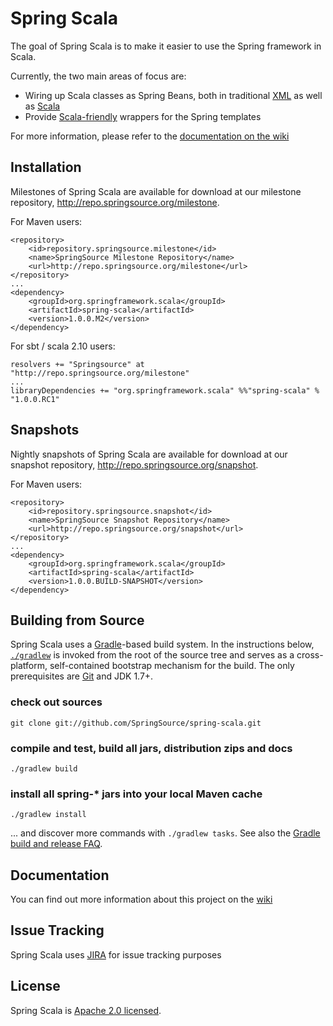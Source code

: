 # Spring Scala

The goal of Spring Scala is to make it easier to use the Spring framework in Scala.

Currently, the two main areas of focus are:

* Wiring up Scala classes as Spring Beans, both in traditional [XML](https://github.com/SpringSource/spring-scala/wiki/Defining-Scala-Beans-in-Spring-XML) as well as [Scala](https://github.com/SpringSource/spring-scala/wiki/Functional-Bean-Configuration)
* Provide [Scala-friendly](https://github.com/SpringSource/spring-scala/wiki/Using-Spring-Templates-in-Scala) wrappers for the Spring templates

For more information, please refer to the [documentation on the wiki](https://github.com/SpringSource/spring-scala/wiki)

## Installation

Milestones of Spring Scala are available for download at our milestone repository, http://repo.springsource.org/milestone.

For Maven users:

    <repository>
        <id>repository.springsource.milestone</id>
        <name>SpringSource Milestone Repository</name>
        <url>http://repo.springsource.org/milestone</url>
    </repository>
    ...
    <dependency>
        <groupId>org.springframework.scala</groupId>
        <artifactId>spring-scala</artifactId>
        <version>1.0.0.M2</version>
    </dependency>

For sbt / scala 2.10 users:

    resolvers += "Springsource" at "http://repo.springsource.org/milestone"
    ...
    libraryDependencies += "org.springframework.scala" %%"spring-scala" % "1.0.0.RC1"
    
## Snapshots

Nightly snapshots of Spring Scala are available for download at our snapshot repository, http://repo.springsource.org/snapshot.

For Maven users:

    <repository>
        <id>repository.springsource.snapshot</id>
        <name>SpringSource Snapshot Repository</name>
        <url>http://repo.springsource.org/snapshot</url>
    </repository>
    ...
    <dependency>
        <groupId>org.springframework.scala</groupId>
        <artifactId>spring-scala</artifactId>
        <version>1.0.0.BUILD-SNAPSHOT</version>
    </dependency>
    
## Building from Source

Spring Scala uses a [Gradle](http://gradle.org)-based build system.
In the instructions below, [`./gradlew`](http://vimeo.com/34436402) is invoked from the root of the source tree and serves as a cross-platform, self-contained bootstrap mechanism for the build.
The only prerequisites are [Git](http://help.github.com/set-up-git-redirect) and JDK 1.7+.

### check out sources
`git clone git://github.com/SpringSource/spring-scala.git`

### compile and test, build all jars, distribution zips and docs
`./gradlew build`

### install all spring-\* jars into your local Maven cache
`./gradlew install`

... and discover more commands with `./gradlew tasks`. See also the [Gradle build and release FAQ](https://github.com/SpringSource/spring-framework/wiki/Gradle-build-and-release-FAQ).

## Documentation

You can find out more information about this project on the [wiki](https://github.com/SpringSource/spring-scala/wiki)

## Issue Tracking

Spring Scala uses [JIRA](https://jira.springsource.org/browse/SCALA) for issue tracking purposes

## License

Spring Scala is [Apache 2.0 licensed](http://www.apache.org/licenses/LICENSE-2.0.html).
